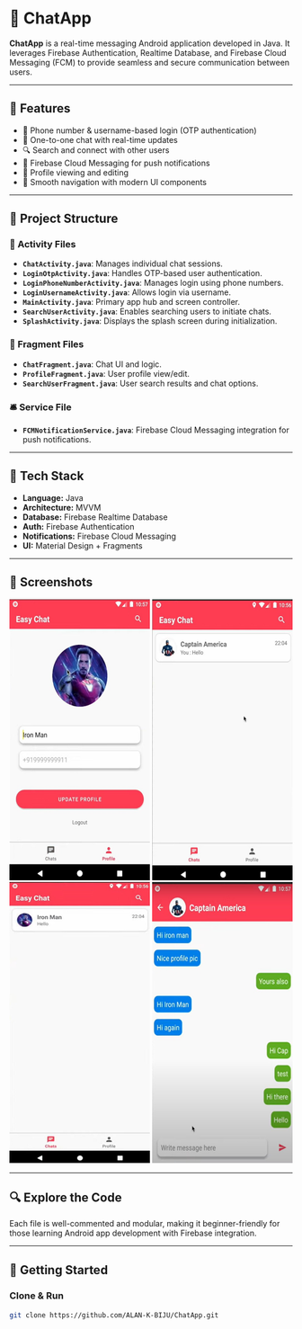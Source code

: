 # 💬 ChatApp

**ChatApp** is a real-time messaging Android application developed in Java. It leverages Firebase Authentication, Realtime Database, and Firebase Cloud Messaging (FCM) to provide seamless and secure communication between users.

---

## 🚀 Features

- 📲 Phone number & username-based login (OTP authentication)
- 💬 One-to-one chat with real-time updates
- 🔍 Search and connect with other users
- 🔔 Firebase Cloud Messaging for push notifications
- 👤 Profile viewing and editing
- 🎨 Smooth navigation with modern UI components

---

## 🧭 Project Structure

### 📂 Activity Files
- **`ChatActivity.java`**: Manages individual chat sessions.
- **`LoginOtpActivity.java`**: Handles OTP-based user authentication.
- **`LoginPhoneNumberActivity.java`**: Manages login using phone numbers.
- **`LoginUsernameActivity.java`**: Allows login via username.
- **`MainActivity.java`**: Primary app hub and screen controller.
- **`SearchUserActivity.java`**: Enables searching users to initiate chats.
- **`SplashActivity.java`**: Displays the splash screen during initialization.

### 🧩 Fragment Files
- **`ChatFragment.java`**: Chat UI and logic.
- **`ProfileFragment.java`**: User profile view/edit.
- **`SearchUserFragment.java`**: User search results and chat options.

### 🛎️ Service File
- **`FCMNotificationService.java`**: Firebase Cloud Messaging integration for push notifications.

---

## 🔧 Tech Stack

- **Language:** Java
- **Architecture:** MVVM
- **Database:** Firebase Realtime Database
- **Auth:** Firebase Authentication
- **Notifications:** Firebase Cloud Messaging
- **UI:** Material Design + Fragments

---

## 📸 Screenshots

<p align="center">
  <img src="https://github.com/ALAN-K-BIJU/ChatApp/blob/main/screenshots/update.jpg" alt="Update UI" width="250" height="500"/>
  <img src="https://github.com/ALAN-K-BIJU/ChatApp/blob/main/screenshots/chat1.jpg" alt="Chat Screen 1" width="250" height="500"/>
  <img src="https://github.com/ALAN-K-BIJU/ChatApp/blob/main/screenshots/chat2.jpg" alt="Chat Screen 2" width="250" height="500"/>
  <img src="https://github.com/ALAN-K-BIJU/ChatApp/blob/main/screenshots/chats.jpg" alt="User List Screen" width="250" height="500"/>
</p>

---

## 🔍 Explore the Code

Each file is well-commented and modular, making it beginner-friendly for those learning Android app development with Firebase integration.

---

## 🚀 Getting Started

### Clone & Run
```bash
git clone https://github.com/ALAN-K-BIJU/ChatApp.git

